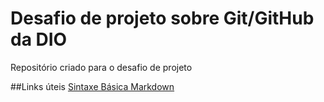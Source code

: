 # Desafio de projeto sobre Git/GitHub da DIO
Repositório criado para o desafio de projeto

##Links úteis
[Sintaxe Básica Markdown](https://www.markdownguide.org/basic-syntax/)
